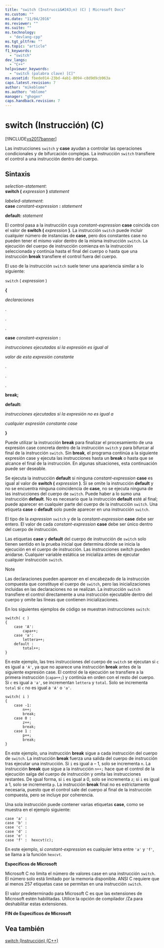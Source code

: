 ```yaml
---
title: "switch (Instrucci&#243;n) (C) | Microsoft Docs"
ms.custom: ""
ms.date: "11/04/2016"
ms.reviewer: ""
ms.suite: ""
ms.technology: 
  - "devlang-cpp"
ms.tgt_pltfrm: ""
ms.topic: "article"
f1_keywords: 
  - "switch"
dev_langs: 
  - "C++"
helpviewer_keywords: 
  - "switch (palabra clave) [C]"
ms.assetid: fbede014-23bd-4ab1-8094-c8d9d9cb963a
caps.latest.revision: 7
author: "mikeblome"
ms.author: "mblome"
manager: "ghogen"
caps.handback.revision: 7
---
```

# switch (Instrucci&#243;n) (C)
[!INCLUDE[vs2017banner](../assembler/inline/includes/vs2017banner.md)]

Las instrucciones `switch` y **case** ayudan a controlar las operaciones condicionales y de bifurcación complejas.  La instrucción `switch` transfiere el control a una instrucción dentro del cuerpo.  
  
## Sintaxis  
 *selection\-statement*:  
 **switch \(** *expression* **\)** *statement*  
  
 *labeled\-statement*:  
 **case**  *constant\-expression*  **:**  *statement*  
  
 **default:**  *statement*  
  
 El control pasa a la instrucción cuya *constant\-expression* **case** coincida con el valor de **switch \(** *expression* **\)**.  La instrucción `switch` puede incluir cualquier número de instancias de **case**, pero dos constantes case no pueden tener el mismo valor dentro de la misma instrucción `switch`.  La ejecución del cuerpo de instrucción comienza en la instrucción seleccionada y continúa hasta el final del cuerpo o hasta que una instrucción **break** transfiere el control fuera del cuerpo.  
  
 El uso de la instrucción `switch` suele tener una apariencia similar a lo siguiente:  
  
 `switch` \( *expression* \)  
  
 **{**  
  
 *declaraciones*  
  
 .  
  
 .  
  
 .  
  
 **case** *constant\-expression* **:**  
  
 *instrucciones ejecutadas si la expresión es igual al*  
  
 *valor de esta expresión constante*  
  
 .  
  
 .  
  
 .  
  
 **break;**  
  
 **default:**  
  
 *instrucciones ejecutadas si la expresión no es igual a*  
  
 *cualquier expresión constante case*  
  
 **}**  
  
 Puede utilizar la instrucción **break** para finalizar el procesamiento de una expresión case concreta dentro de la instrucción `switch` y para bifurcar al final de la instrucción `switch`.  Sin **break**, el programa continúa a la siguiente expresión case y ejecuta las instrucciones hasta un **break** o hasta que se alcance el final de la instrucción.  En algunas situaciones, esta continuación puede ser deseable.  
  
 Se ejecuta la instrucción **default** si ninguna *constant\-expression* **case** es igual al valor de **switch \(** *expression* **\)**.  Si se omite la instrucción **default** y no se encuentra ninguna coincidencia de **case**, no se ejecuta ninguna de las instrucciones del cuerpo de `switch`.  Puede haber a lo sumo una instrucción **default**.  No es necesario que la instrucción **default** esté al final; puede aparecer en cualquier parte del cuerpo de la instrucción `switch`.  Una etiqueta **case** o **default** solo puede aparecer en una instrucción `switch`.  
  
 El tipo de la *expression* `switch` y de la *constant\-expression* **case** debe ser entero.  El valor de cada *constant\-expression* **case** debe ser único dentro del cuerpo de instrucción.  
  
 Las etiquetas **case** y **default** del cuerpo de instrucción de `switch` solo tienen sentido en la prueba inicial que determina dónde se inicia la ejecución en el cuerpo de instrucción.  Las instrucciones switch pueden anidarse.  Cualquier variable estática se inicializa antes de ejecutar cualquier instrucción `switch`.  
  
> [!NOTE]
>  Las declaraciones pueden aparecer en el encabezado de la instrucción compuesta que constituye el cuerpo de `switch`, pero las inicializaciones incluidas en las declaraciones no se realizan.  La instrucción `switch` transfiere el control directamente a una instrucción ejecutable dentro del cuerpo y omite las líneas que contienen inicializaciones.  
  
 En los siguientes ejemplos de código se muestran instrucciones `switch`:  
  
```  
switch( c )   
{  
    case 'A':  
        capa++;  
    case 'a':  
        lettera++;  
    default :  
        total++;  
}  
```  
  
 En este ejemplo, las tres instrucciones del cuerpo de `switch` se ejecutan si `c` es igual a `'A'`, ya que no aparece una instrucción **break** antes de la siguiente expresión case.  El control de la ejecución se transfiere a la primera instrucción \(`capa++;`\) y continúa en orden con el resto del cuerpo.  Si `c` es igual a `'a'`, se incrementan `lettera` y `total`.  Solo se incrementa `total` si `c` no es igual a `'A'` o `'a'`.  
  
```  
switch( i )   
{  
    case -1:  
        n++;  
        break;  
    case 0 :  
        z++;  
        break;  
    case 1 :  
        p++;  
        break;  
}  
```  
  
 En este ejemplo, una instrucción **break** sigue a cada instrucción del cuerpo de `switch`.  La instrucción **break** fuerza una salida del cuerpo de instrucción tras ejecutar una instrucción.  Si `i` es igual a – 1, solo se incrementa `n`.  La instrucción **break** que sigue a la instrucción `n++;` hace que el control de la ejecución salga del cuerpo de instrucción y omita las instrucciones restantes.  De igual forma, si `i` es igual a 0, solo se incrementa `z`; si `i` es igual a 1, solo se incrementa `p`.  La instrucción **break** final no es estrictamente necesaria, puesto que el control sale del cuerpo al final de la instrucción compuesta, pero se incluye por coherencia.  
  
 Una sola instrucción puede contener varias etiquetas **case**, como se muestra en el ejemplo siguiente:  
  
```  
case 'a' :  
case 'b' :  
case 'c' :  
case 'd' :  
case 'e' :  
case 'f' :  hexcvt(c);  
```  
  
 En este ejemplo, si *constant\-expression* es cualquier letra entre `'a'` y `'f'`, se llama a la función `hexcvt`.  
  
 **Específicos de Microsoft**  
  
 Microsoft C no limita el número de valores case en una instrucción `switch`.  El número solo está limitado por la memoria disponible.  ANSI C requiere que al menos 257 etiquetas case se permitan en una instrucción `switch`.  
  
 El valor predeterminado para Microsoft C es que las extensiones de Microsoft estén habilitadas.  Utilice la opción de compilador \/Za para deshabilitar estas extensiones.  
  
 **FIN de Específicos de Microsoft**  
  
## Vea también  
 [switch \(Instrucción\) \(C\+\+\)](../cpp/switch-statement-cpp.md)